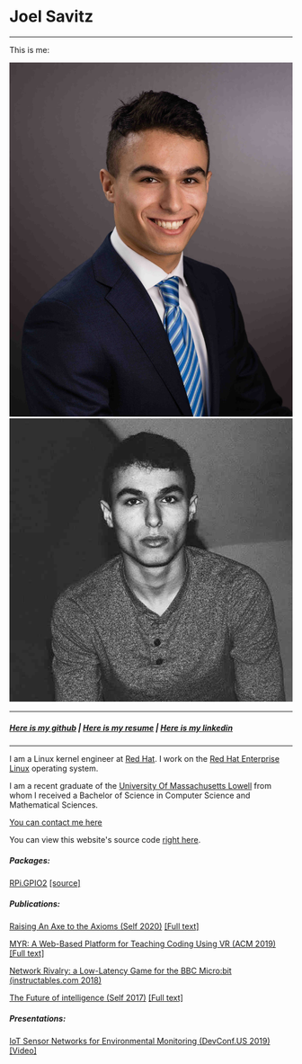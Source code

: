 # Joel Savitz
<hr>

This is me:

[![Joel in a suit](me25.jpg)](me.jpg)
[![Joel not in a suit](also_me25.jpg)](also_me.jpg)

<hr>

##### [Here is my github](https://github.com/theyoyojo) | [Here is my resume](resume/resume.pdf) | [Here is my linkedin](https://www.linkedin.com/in/joelsavitz/)

<hr>


I am a Linux kernel engineer at [Red Hat](https://redhat.com). I work on the [Red Hat Enterprise Linux](https://www.redhat.com/en/technologies/linux-platforms/enterprise-linux) operating system.

I am a recent graduate of the [University Of Massachusetts Lowell](https://uml.edu) from whom I received a
Bachelor of Science in Computer Science and Mathematical Sciences.

[You can contact me here](mailto:joelsavitz@gmail.com)

You can view this website's source code [right here](https://github.com/theyoyojo/joelsavitz.com).

##### Packages:
	
[RPi.GPIO2](https://pypi.org/project/RPi.GPIO2/) [\[source\]](https://github.com/underground-software/python3-libgpiod-rpi)

##### Publications:

[Raising An Axe to the Axioms (Self 2020)](axe.html) [\[Full text\]](axe2axioms.pdf)

[MYR: A Web-Based Platform for Teaching Coding Using VR (ACM 2019)](https://dl.acm.org/citation.cfm?id=3287482) [\[Full text\]](berns_et_al.pdf)

[Network Rivalry: a Low-Latency Game for the BBC Micro:bit (instructables.com 2018)](https://www.instructables.com/id/Network-Rivalry-a-Low-Latency-Game-for-the-BBC-Mic/)

[The Future of intelligence (Self 2017)](ai.html) [\[Full text\]](the_future_of_intelligence.pdf)

##### Presentations:

[IoT Sensor Networks for Environmental Monitoring (DevConf.US 2019)](https://devconfus2019.sched.com/event/RFCh/iot-sensor-networks-for-environmental-monitoring) [\[Video\]](https://youtu.be/LcBJ9cD9PlA)

<script>
var links = document.links;
for (var i = 0, linksLength = links.length; i < linksLength; i++) {
    if (links[i].hostname != window.location.hostname) {
        links[i].target = '_blank';
    }
}
</script>

